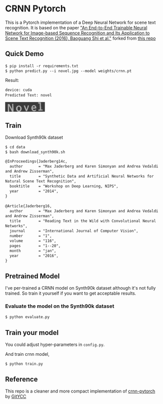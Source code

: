 # CRNN Pytorch

This is a Pytorch implementation of a Deep Neural Network for scene text recognition. It is based on the paper ["An End-to-End Trainable Neural Network for Image-based Sequence Recognition and Its Application to Scene Text Recognition (2016), Baoguang Shi et al."](http://arxiv.org/abs/1507.05717) forked from [this repo](https://github.com/GitYCC/crnn-pytorch)


## Quick Demo

```command
$ pip install -r requirements.txt
$ python predict.py --i novel.jpg --model weights/crnn.pt
```
Result:

```bash
device: cuda
Predicted Text: novel
```

![novel](./novel.jpg)



## Train

Download Synth90k dataset

```command
$ cd data
$ bash download_synth90k.sh
```

```
@InProceedings{Jaderberg14c,
  author       = "Max Jaderberg and Karen Simonyan and Andrea Vedaldi and Andrew Zisserman",
  title        = "Synthetic Data and Artificial Neural Networks for Natural Scene Text Recognition",
  booktitle    = "Workshop on Deep Learning, NIPS",
  year         = "2014",
}

@Article{Jaderberg16,
  author       = "Max Jaderberg and Karen Simonyan and Andrea Vedaldi and Andrew Zisserman",
  title        = "Reading Text in the Wild with Convolutional Neural Networks",
  journal      = "International Journal of Computer Vision",
  number       = "1",
  volume       = "116",
  pages        = "1--20",
  month        = "jan",
  year         = "2016",
}
```

## Pretrained Model

I've per-trained a CRNN model on Synth90k dataset although it's not fully trained. So train it yourself if you want to get acceptable results.

### Evaluate the model on the Synth90k dataset

```bash
$ python evaluate.py
```

## Train your model

You could adjust hyper-parameters in `config.py`.

And train crnn model,

```command
$ python train.py
```

## Reference
This repo is a cleaner and more compact implementation of [crnn-pytorch](https://github.com/GitYCC/crnn-pytorch) by [GitYCC](https://github.com/GitYCC)
